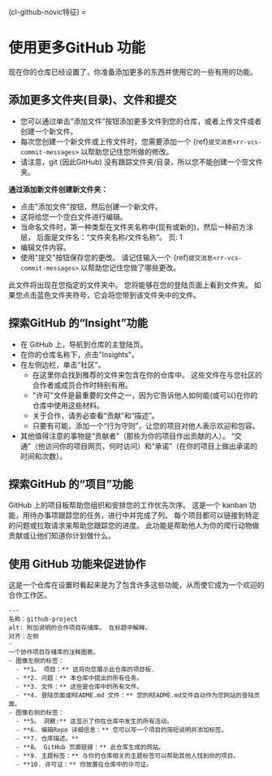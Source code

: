 (cl-github-novic特征) =
# 使用更多GitHub 功能

现在你的仓库已经设置了，你准备添加更多的东西并使用它的一些有用的功能。

## 添加更多文件夹(目录)、文件和提交

* 您可以通过单击“添加文件”按钮添加更多文件到您的仓库，或者上传文件或者创建一个新文件。
* 每次您创建一个新文件或上传文件时，您需要添加一个 {ref}`提交消息<rr-vcs-commit-messages>` 以帮助您记住您所做的修改。
* 请注意，git (因此GitHub) 没有跟踪文件夹/目录，所以您不能创建一个空文件夹。


**通过添加新文件创建新文件夹：**

* 点击"添加文件"按钮，然后创建一个新文件。
* 这将给您一个空白文件进行编辑。
* 当命名文件时，第一种类型在文件夹名称中(现有或新的)，然后一种前方涂层， 后面是文件名：“文件夹名称/文件名称”。 页: 1
* 编辑文件内容。
* 使用"提交"按钮保存您的更改。 请记住输入一个 {ref}`提交消息<rr-vcs-commit-messages>` 以帮助您记住您做了哪些更改。

此文件将出现在您指定的文件夹中。 您将能够在您的登陆页面上看到文件夹。 如果您点击蓝色文件夹符号，它会将您带到该文件夹中的文件。

## 探索GitHub 的“Insight”功能

* 在 GitHub 上，导航到仓库的主登陆页。
* 在你的仓库名称下，点击"Insights"。
* 在左侧边栏，单击“社区”。
  * 在这里你会找到推荐的文件来包含在你的仓库中。 这些文件在与您社区的合作者或成员合作时特别有用。
  * "许可"文件是最重要的文件之一，因为它告诉他人如何能(或可以)在你的仓库中使用这些材料。
  * 关于合作，请务必查看“贡献”和“描述”。
  * 只要有可能，添加一个“行为守则”，让您的项目对他人表示欢迎和包容。
* 其他值得注意的事物是“贡献者”（那些为你的项目作出贡献的人）。 “交通”（他访问你的项目网页，何时访问）和“承诺”（在你的项目上做出承诺的时间和次数）。

## 探索GitHub 的“项目”功能
GitHub 上的项目板帮助您组织和安排您的工作优先次序。 这是一个 kanban 功能，用待办事项跟踪您的任务，进行中并完成了列。 每个项目都可以链接到特定的问题或拉取请求来帮助您跟踪您的进度。 此功能是帮助他人为你的爬行动物做贡献或让他们知道你计划做什么。


## 使用 GitHub 功能来促进协作
这是一个仓库在设置时看起来是为了包含许多这些功能，从而使它成为一个欢迎的合作工作区。

```{figure} ../../figures/github-project.jpg
---
名称：github-project
alt: 附加说明的合作项目存储库。 在标题中解释。
对齐：左侧
-
一个协作项目存储库的注释图表。
- 图像左侧的标签：
  - **1。 项目：** 这将向您展示此仓库的项目板.
  - **2. 问题：** 本仓库中提出的所有任务。
  - **3. 文件：** 这些是仓库中的所有文件。
  - **4. 登陆页面或README.md 文件：** 您的README.md文件自动作为您网站的登陆页面。
- 图像右侧的标签：
  - **5。 洞察:** 这显示了你在仓库中发生的所有活动。 
  - **6. 编辑Repo 详细信息：** 您可以写一个项目的简短说明并添加标签。
  - **7. 仓库描述。**
  - **8。 GitHub 页面链接：** 此仓库生成的网站。
  - **9. 主题标签：** 与你的仓库相关的主题标签可以帮助其他人找到你的项目。
  - **10. 许可证：** 你放置在仓库中的许可证。
```
